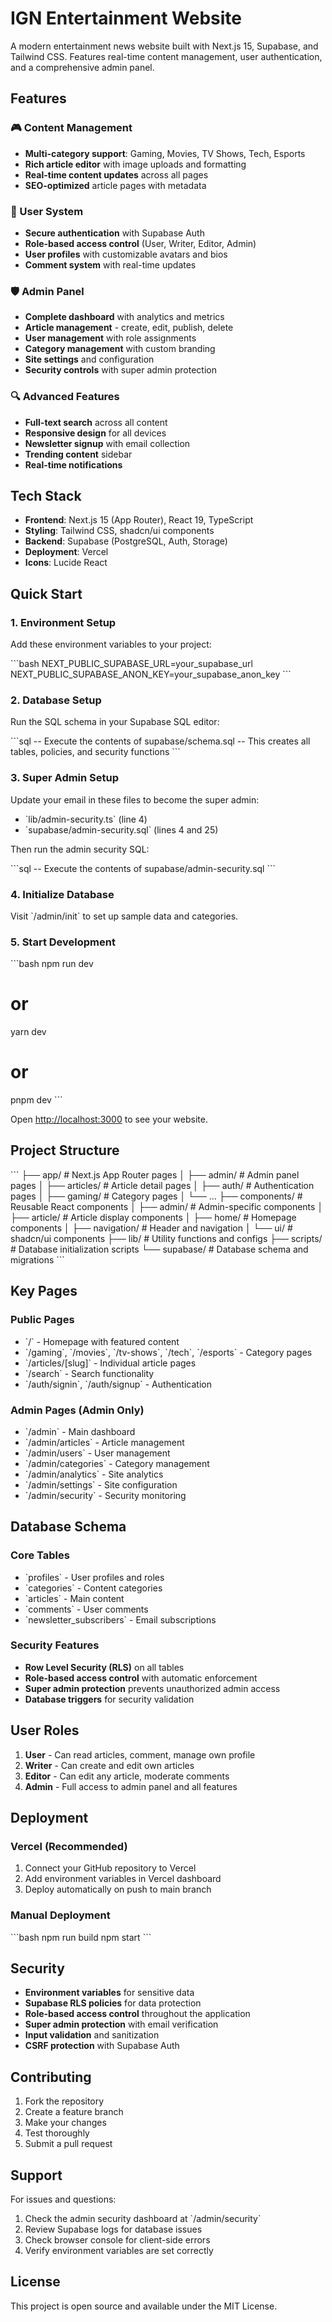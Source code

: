 # IGN Entertainment Website

A modern entertainment news website built with Next.js 15, Supabase, and Tailwind CSS. Features real-time content management, user authentication, and a comprehensive admin panel.

## Features

### 🎮 Content Management
- **Multi-category support**: Gaming, Movies, TV Shows, Tech, Esports
- **Rich article editor** with image uploads and formatting
- **Real-time content updates** across all pages
- **SEO-optimized** article pages with metadata

### 👥 User System
- **Secure authentication** with Supabase Auth
- **Role-based access control** (User, Writer, Editor, Admin)
- **User profiles** with customizable avatars and bios
- **Comment system** with real-time updates

### 🛡️ Admin Panel
- **Complete dashboard** with analytics and metrics
- **Article management** - create, edit, publish, delete
- **User management** with role assignments
- **Category management** with custom branding
- **Site settings** and configuration
- **Security controls** with super admin protection

### 🔍 Advanced Features
- **Full-text search** across all content
- **Responsive design** for all devices
- **Newsletter signup** with email collection
- **Trending content** sidebar
- **Real-time notifications**

## Tech Stack

- **Frontend**: Next.js 15 (App Router), React 19, TypeScript
- **Styling**: Tailwind CSS, shadcn/ui components
- **Backend**: Supabase (PostgreSQL, Auth, Storage)
- **Deployment**: Vercel
- **Icons**: Lucide React

## Quick Start

### 1. Environment Setup

Add these environment variables to your project:

\`\`\`bash
NEXT_PUBLIC_SUPABASE_URL=your_supabase_url
NEXT_PUBLIC_SUPABASE_ANON_KEY=your_supabase_anon_key
\`\`\`

### 2. Database Setup

Run the SQL schema in your Supabase SQL editor:

\`\`\`sql
-- Execute the contents of supabase/schema.sql
-- This creates all tables, policies, and security functions
\`\`\`

### 3. Super Admin Setup

Update your email in these files to become the super admin:
- \`lib/admin-security.ts\` (line 4)
- \`supabase/admin-security.sql\` (lines 4 and 25)

Then run the admin security SQL:

\`\`\`sql
-- Execute the contents of supabase/admin-security.sql
\`\`\`

### 4. Initialize Database

Visit \`/admin/init\` to set up sample data and categories.

### 5. Start Development

\`\`\`bash
npm run dev
# or
yarn dev
# or
pnpm dev
\`\`\`

Open [http://localhost:3000](http://localhost:3000) to see your website.

## Project Structure

\`\`\`
├── app/                    # Next.js App Router pages
│   ├── admin/             # Admin panel pages
│   ├── articles/          # Article detail pages
│   ├── auth/              # Authentication pages
│   ├── gaming/            # Category pages
│   └── ...
├── components/            # Reusable React components
│   ├── admin/            # Admin-specific components
│   ├── article/          # Article display components
│   ├── home/             # Homepage components
│   ├── navigation/       # Header and navigation
│   └── ui/               # shadcn/ui components
├── lib/                  # Utility functions and configs
├── scripts/              # Database initialization scripts
└── supabase/            # Database schema and migrations
\`\`\`

## Key Pages

### Public Pages
- \`/\` - Homepage with featured content
- \`/gaming\`, \`/movies\`, \`/tv-shows\`, \`/tech\`, \`/esports\` - Category pages
- \`/articles/[slug]\` - Individual article pages
- \`/search\` - Search functionality
- \`/auth/signin\`, \`/auth/signup\` - Authentication

### Admin Pages (Admin Only)
- \`/admin\` - Main dashboard
- \`/admin/articles\` - Article management
- \`/admin/users\` - User management
- \`/admin/categories\` - Category management
- \`/admin/analytics\` - Site analytics
- \`/admin/settings\` - Site configuration
- \`/admin/security\` - Security monitoring

## Database Schema

### Core Tables
- \`profiles\` - User profiles and roles
- \`categories\` - Content categories
- \`articles\` - Main content
- \`comments\` - User comments
- \`newsletter_subscribers\` - Email subscriptions

### Security Features
- **Row Level Security (RLS)** on all tables
- **Role-based access control** with automatic enforcement
- **Super admin protection** prevents unauthorized admin access
- **Database triggers** for security validation

## User Roles

1. **User** - Can read articles, comment, manage own profile
2. **Writer** - Can create and edit own articles
3. **Editor** - Can edit any article, moderate comments
4. **Admin** - Full access to admin panel and all features

## Deployment

### Vercel (Recommended)

1. Connect your GitHub repository to Vercel
2. Add environment variables in Vercel dashboard
3. Deploy automatically on push to main branch

### Manual Deployment

\`\`\`bash
npm run build
npm start
\`\`\`

## Security

- **Environment variables** for sensitive data
- **Supabase RLS policies** for data protection
- **Role-based access control** throughout the application
- **Super admin protection** with email verification
- **Input validation** and sanitization
- **CSRF protection** with Supabase Auth

## Contributing

1. Fork the repository
2. Create a feature branch
3. Make your changes
4. Test thoroughly
5. Submit a pull request

## Support

For issues and questions:
1. Check the admin security dashboard at \`/admin/security\`
2. Review Supabase logs for database issues
3. Check browser console for client-side errors
4. Verify environment variables are set correctly

## License

This project is open source and available under the MIT License.
